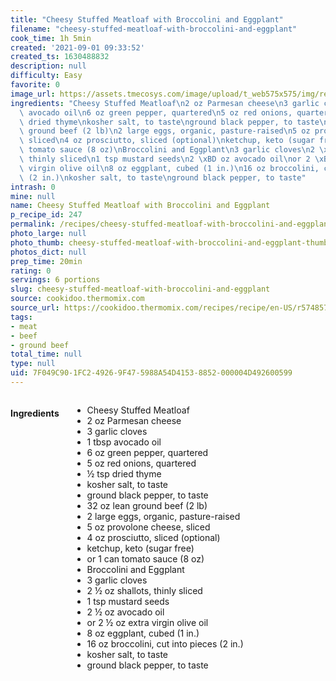 ```yaml
---
title: "Cheesy Stuffed Meatloaf with Broccolini and Eggplant"
filename: "cheesy-stuffed-meatloaf-with-broccolini-and-eggplant"
cook_time: 1h 5min
created: '2021-09-01 09:33:52'
created_ts: 1630488832
description: null
difficulty: Easy
favorite: 0
image_url: https://assets.tmecosys.com/image/upload/t_web575x575/img/recipe/ras/Assets/7366919A-58EF-4F86-ADF3-191AC48EEBE8/Derivates/f080b7fd-109c-4847-bd0d-774cb12107d4.jpg
ingredients: "Cheesy Stuffed Meatloaf\n2 oz Parmesan cheese\n3 garlic cloves\n1 tbsp\
  \ avocado oil\n6 oz green pepper, quartered\n5 oz red onions, quartered\n\xBD tsp\
  \ dried thyme\nkosher salt, to taste\nground black pepper, to taste\n32 oz lean\
  \ ground beef (2 lb)\n2 large eggs, organic, pasture-raised\n5 oz provolone cheese,\
  \ sliced\n4 oz prosciutto, sliced (optional)\nketchup, keto (sugar free)\nor 1 can\
  \ tomato sauce (8 oz)\nBroccolini and Eggplant\n3 garlic cloves\n2 \xBD oz shallots,\
  \ thinly sliced\n1 tsp mustard seeds\n2 \xBD oz avocado oil\nor 2 \xBD oz extra\
  \ virgin olive oil\n8 oz eggplant, cubed (1 in.)\n16 oz broccolini, cut into pieces\
  \ (2 in.)\nkosher salt, to taste\nground black pepper, to taste"
intrash: 0
mine: null
name: Cheesy Stuffed Meatloaf with Broccolini and Eggplant
p_recipe_id: 247
permalink: /recipes/cheesy-stuffed-meatloaf-with-broccolini-and-eggplant
photo_large: null
photo_thumb: cheesy-stuffed-meatloaf-with-broccolini-and-eggplant-thumb.jpg
photos_dict: null
prep_time: 20min
rating: 0
servings: 6 portions
slug: cheesy-stuffed-meatloaf-with-broccolini-and-eggplant
source: cookidoo.thermomix.com
source_url: https://cookidoo.thermomix.com/recipes/recipe/en-US/r574857
tags:
- meat
- beef
- ground beef
total_time: null
type: null
uid: 7F049C90-1FC2-4926-9F47-5988A54D4153-8852-000004D492600599
---
```

<div class="columns large-7 small-12" id="writeup">	</div><!-- #writeup -->
</div><!-- #row-one -->
<div class="row" id="row-two">	<div class="columns large-4 small-12" id="ingredients"><h4>Ingredients</h4><div class="box box-ingredients content"><ul>
<li>Cheesy Stuffed Meatloaf</li>
<li>2 oz Parmesan cheese</li>
<li>3 garlic cloves</li>
<li>1 tbsp avocado oil</li>
<li>6 oz green pepper, quartered</li>
<li>5 oz red onions, quartered</li>
<li>½ tsp dried thyme</li>
<li>kosher salt, to taste</li>
<li>ground black pepper, to taste</li>
<li>32 oz lean ground beef (2 lb)</li>
<li>2 large eggs, organic, pasture-raised</li>
<li>5 oz provolone cheese, sliced</li>
<li>4 oz prosciutto, sliced (optional)</li>
<li>ketchup, keto (sugar free)</li>
<li>or 1 can tomato sauce (8 oz)</li>
<li>Broccolini and Eggplant</li>
<li>3 garlic cloves</li>
<li>2 ½ oz shallots, thinly sliced</li>
<li>1 tsp mustard seeds</li>
<li>2 ½ oz avocado oil</li>
<li>or 2 ½ oz extra virgin olive oil</li>
<li>8 oz eggplant, cubed (1 in.)</li>
<li>16 oz broccolini, cut into pieces (2 in.)</li>
<li>kosher salt, to taste</li>
<li>ground black pepper, to taste</li>
</ul>
</div>	</div>	<div class="columns large-6 small-12" id="directions">	</div>